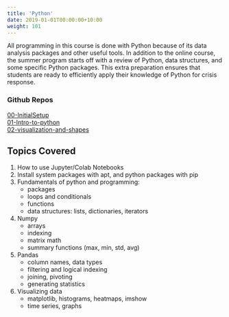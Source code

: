 ```yaml
---
title: 'Python'
date: 2019-01-01T00:00:00+10:00
weight: 101
---
```


All programming in this course is done with Python because of its data analysis packages and other useful tools. In addition to the online course, the summer program starts off with a review of Python, data structures, and some specific Python packages. This extra preparation ensures that students are ready to efficiently apply their knowledge of Python for crisis response.

### Github Repos

[00-InitialSetup](https://github.com/bwsi-hadr/00-InitialSetup)  
[01-Intro-to-python](https://github.com/bwsi-hadr/01-Intro-to-python)  
[02-visualization-and-shapes](https://github.com/bwsi-hadr/02-visualization-and-shapes)

## Topics Covered

1. How to use Jupyter/Colab Notebooks
2. Install system packages with apt, and python packages with pip
3. Fundamentals of python and programming:
   * packages
   * loops and conditionals
   * functions
   * data structures: lists, dictionaries, iterators
4. Numpy
   * arrays
   * indexing
   * matrix math
   * summary functions (max, min, std, avg)
5. Pandas
   * column names, data types
   * filtering and logical indexing
   * joining, pivoting
   * generating statistics
6. Visualizing data
   * matplotlib, histograms, heatmaps, imshow
   * time series, graphs
